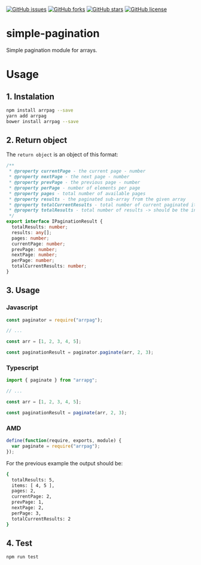 [![GitHub issues](https://img.shields.io/github/issues/AndreiLucaci/simple-pagination)](https://github.com/AndreiLucaci/arrpag/issues)
[![GitHub forks](https://img.shields.io/github/forks/AndreiLucaci/simple-pagination)](https://github.com/AndreiLucaci/arrpag/network)
[![GitHub stars](https://img.shields.io/github/stars/AndreiLucaci/simple-pagination)](https://github.com/AndreiLucaci/arrpag/stargazers)
[![GitHub license](https://img.shields.io/github/license/AndreiLucaci/simple-pagination)](https://github.com/AndreiLucaci/arrpag/blob/master/LICENSE)

# simple-pagination

Simple pagination module for arrays.

# Usage

## 1. Instalation

```sh
npm install arrpag --save
yarn add arrpag
bower install arrpag --save
```

## 2. Return object

The `return object` is an object of this format:

```typescript
/**
 * @property currentPage - the current page - number
 * @property nextPage - the next page - number
 * @property prevPage - the previous page - number
 * @property perPage - number of elements per page
 * @property pages - total number of available pages
 * @property results - the paginated sub-array from the given array
 * @property totalCurrentResults - total number of current paginated items
 * @property totalResults - total number of results -> should be the initial array lengt
 */
export interface IPaginationResult {
  totalResults: number;
  results: any[];
  pages: number;
  currentPage: number;
  prevPage: number;
  nextPage: number;
  perPage: number;
  totalCurrentResults: number;
}
```

## 3. Usage

### Javascript

```javascript
const paginator = require("arrpag");

// ...

const arr = [1, 2, 3, 4, 5];

const paginationResult = paginator.paginate(arr, 2, 3);
```

### Typescript

```typescript
import { paginate } from "arrapg";

// ...

const arr = [1, 2, 3, 4, 5];

const paginationResult = paginate(arr, 2, 3);
```

### AMD

```javascript
define(function(require, exports, module) {
  var paginate = require("arrpag");
});
```

For the previous example the output should be:

```sh
{
  totalResults: 5,
  items: [ 4, 5 ],
  pages: 2,
  currentPage: 2,
  prevPage: 1,
  nextPage: 2,
  perPage: 3,
  totalCurrentResults: 2
}
```

## 4. Test

```sh
npm run test
```
